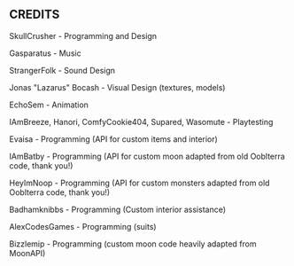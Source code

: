 ## CREDITS

SkullCrusher - Programming and Design

Gasparatus - Music

StrangerFolk - Sound Design

Jonas "Lazarus" Bocash - Visual Design (textures, models)

EchoSem - Animation

IAmBreeze, Hanori, ComfyCookie404, Supared, Wasomute - Playtesting

Evaisa - Programming (API for custom items and interior)

IAmBatby - Programming (API for custom moon adapted from old Ooblterra code, thank you!)

HeyImNoop - Programming (API for custom monsters adapted from old Ooblterra code, thank you!)

Badhamknibbs - Programming (Custom interior assistance) 

AlexCodesGames - Programming (suits)

Bizzlemip - Programming (custom moon code heavily adapted from MoonAPI)
